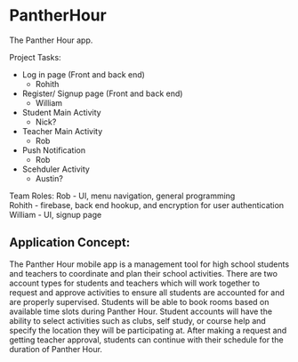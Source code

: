 # PantherHour
The Panther Hour app.




Project Tasks:
* Log in page (Front and back end)
    - Rohith
* Register/ Signup page (Front and back end)
    - William
* Student Main Activity
   - Nick?
* Teacher Main Activity
    - Rob
* Push Notification
    - Rob
* Scehduler Activity
   - Austin?

Team Roles:
Rob - UI, menu navigation, general programming <br>
Rohith - firebase, back end hookup, and encryption for user authentication<br>
William - UI, signup page

## Application Concept: <br>
The Panther Hour mobile app is a management tool for high school students and teachers to coordinate and plan their school activities. There are two account types for students and teachers which will work together to request and approve activities to ensure all students are accounted for and are properly supervised. Students will be able to book rooms based on available time slots during Panther Hour. Student accounts will have the ability to select activities such as clubs, self study, or course help and specify the location they will be participating at. After making a request and getting teacher approval, students can continue with their schedule for the duration of Panther Hour.

